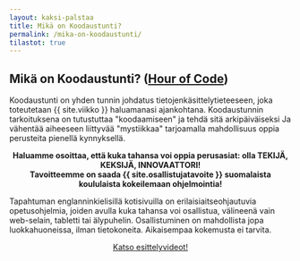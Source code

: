 ```yaml
---
layout: kaksi-palstaa
title: Mikä on Koodaustunti?
permalink: /mika-on-koodaustunti/
tilastot: true
---
```


## Mikä on Koodaustunti? ([Hour of Code](http://hourofcode.org))

Koodaustunti on yhden tunnin johdatus tietojenkäsittelytieteeseen, joka toteutetaan {{ site.viikko }} haluamanasi ajankohtana.
Koodaustunnin  tarkoituksena on tutustuttaa "koodaamiseen" ja tehdä sitä arkipäiväiseksi Ja vähentää aiheeseen liittyvää "mystiikkaa" tarjoamalla mahdollisuus oppia perusteita pienellä kynnyksellä.

<p style="text-align: center; font-weight: bold !important;">
Haluamme osoittaa, että kuka tahansa voi oppia perusasiat: olla TEKIJÄ, KEKSIJÄ, INNOVAATTORI!<br />
Tavoitteemme on saada {{ site.osallistujatavoite }} suomalaista koululaista kokeilemaan ohjelmointia!
</p>

Tapahtuman englanninkielisillä kotisivuilla on erilaisia ​​itseohjautuvia opetusohjelmia, joiden avulla kuka tahansa voi osallistua, välineenä vain web-selain, tabletti tai älypuhelin. Osallistuminen on mahdollista jopa luokkahuoneissa, ilman tietokoneita. Aikaisempaa kokemusta ei  tarvita.

<p style="text-align: center;"><a href="/videot/" class="button-big">Katso esittelyvideot!</a></p>